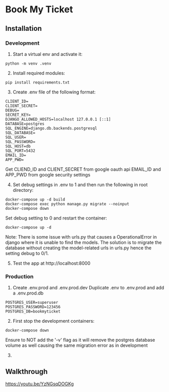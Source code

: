 # Book My Ticket
## Installation

### Development
1. Start a virtual env and activate it:
```
python -m venv .venv
```
2. Install required modules:
```
pip install requirements.txt
```
3. Create .env file of the following format:
```
CLIENT_ID=
CLIENT_SECRET=
DEBUG=
SECRET_KEY=
DJANGO_ALLOWED_HOSTS=localhost 127.0.0.1 [::1]
DATABASE=postgres
SQL_ENGINE=django.db.backends.postgresql
SQL_DATABASE=
SQL_USER=
SQL_PASSWORD=
SQL_HOST=db
SQL_PORT=5432
EMAIL_ID=
APP_PWD=
```
Get CLIEND_ID and CLIENT_SECRET from google oauth api
EMAIL_ID and APP_PWD from google security settings

4. Set debug settings in .env to 1 and then run the following in root directory:

```
docker-compose up -d build
docker-compose exec python manage.py migrate --noinput
docker-compose down
```

Set debug setting to 0 and restart the container:

```
docker-compose up -d
```

Note: There is some issue with urls.py that causes a OperationalError in django where it is unable to find the models.
The solution is to migrate the database without creating the model-related urls in urls.py hence the setting debug to 0/1.

5. Test the app at http://localhost:8000

### Production
1. Create .env.prod and .env.prod.dev
Duplicate .env to .env.prod and add a .env.prod.db
```
POSTGRES_USER=superuser
POSTGRES_PASSWORD=123456
POSTGRES_DB=bookmyticket
```

2. First stop the development containers:
```
docker-compose down
```
Ensure to NOT add the '-v' flag as it will remove the postgres database volume as well causing the same migration error as in development

3. 

## Walkthrough
https://youtu.be/YzNGsqDOGKg
